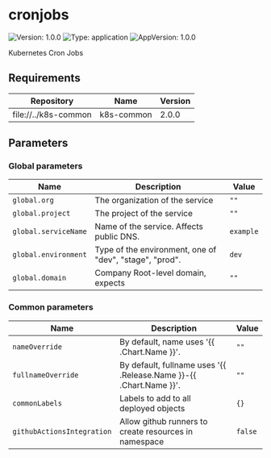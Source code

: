# cronjobs

![Version: 1.0.0](https://img.shields.io/badge/Version-1.0.0-informational?style=flat-square) ![Type: application](https://img.shields.io/badge/Type-application-informational?style=flat-square) ![AppVersion: 1.0.0](https://img.shields.io/badge/AppVersion-1.0.0-informational?style=flat-square)

Kubernetes Cron Jobs

## Requirements

| Repository | Name | Version |
|------------|------|---------|
| file://../k8s-common | k8s-common | 2.0.0   |

## Parameters

### Global parameters

| Name                 | Description                                             | Value     |
| -------------------- | ------------------------------------------------------- | --------- |
| `global.org`         | The organization of the service                         | `""`      |
| `global.project`     | The project of the service                              | `""`      |
| `global.serviceName` | Name of the service. Affects public DNS.                | `example` |
| `global.environment` | Type of the environment, one of "dev", "stage", "prod". | `dev`     |
| `global.domain`      | Company Root-level domain, expects                      | `""`      |

### Common parameters

| Name                       | Description                                                        | Value   |
| -------------------------- | ------------------------------------------------------------------ | ------- |
| `nameOverride`             | By default, name uses '{{ .Chart.Name }}'.                         | `""`    |
| `fullnameOverride`         | By default, fullname uses '{{ .Release.Name }}-{{ .Chart.Name }}'. | `""`    |
| `commonLabels`             | Labels to add to all deployed objects                              | `{}`    |
| `githubActionsIntegration` | Allow github runners to create resources in namespace              | `false` |

